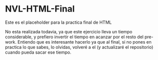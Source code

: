 # NVL-HTML-Final

Este es el placeholder para la practica final de HTML

No esta realizada todavia,  ya que este ejercicio lleva un tiempo considerable, y prefiero invertir el tiempo en acanzar por el resto del pre-work.    Entiendo que es interesante hacerlo ya que al final, si no pones en practica lo que sabes, lo olvidas,  volveré a el (y actualizaré el repositorio) cuando pueda sacar ese tiempo.


